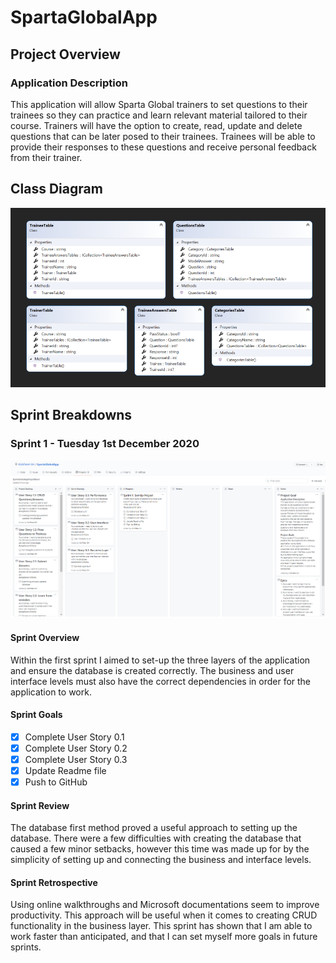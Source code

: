 # SpartaGlobalApp

## Project Overview

### Application Description

This application will allow Sparta Global trainers to set questions to their trainees so they can practice and learn relevant material tailored to their course. Trainers will have the option to create, read, update and delete questions that can be later posed to their trainees. Trainees will be able to provide their responses to these questions and receive personal feedback from their trainer. 

## Class Diagram

![alt text](https://github.com/KishPatel-GH/SpartaGlobalApp/blob/main/image/image-20201201165817597.png?raw=true)

## Sprint Breakdowns

### Sprint 1 - Tuesday 1st December 2020

![alt text](https://github.com/KishPatel-GH/SpartaGlobalApp/blob/main/image/image-20201201171558104.png?raw=true)

#### Sprint Overview

Within the first sprint I aimed to set-up the three layers of the application and ensure the database is created correctly. The business and user interface levels must also have the correct dependencies in order for the application to work.

#### Sprint Goals

- [x] Complete User Story 0.1
- [x] Complete User Story 0.2
- [x] Complete User Story 0.3
- [x] Update Readme file
- [x] Push to GitHub

#### Sprint Review

The database first method proved a useful approach to setting up the database. There were a few difficulties with creating the database that caused a few minor setbacks, however this time was made up for by the simplicity of setting up and connecting the business and interface levels.

#### Sprint Retrospective

Using online walkthroughs and Microsoft documentations seem to improve productivity. This approach will be useful when it comes to creating CRUD functionality in the business layer. This sprint has shown that I am able to work faster than anticipated, and that I can set myself more goals in future sprints.